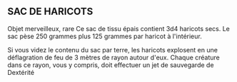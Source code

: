 ## SAC DE HARICOTS

Objet merveilleux, rare
Ce sac de tissu épais contient 3d4 haricots secs. Le sac pèse
250 grammes plus 125 grammes par haricot à l'intérieur.

Si vous videz le contenu du sac par terre, les haricots
explosent en une déflagration de feu de 3 mètres de rayon
autour d'eux. Chaque créature dans ce rayon, vous y
compris, doit effectuer un jet de sauvegarde de Dextérité